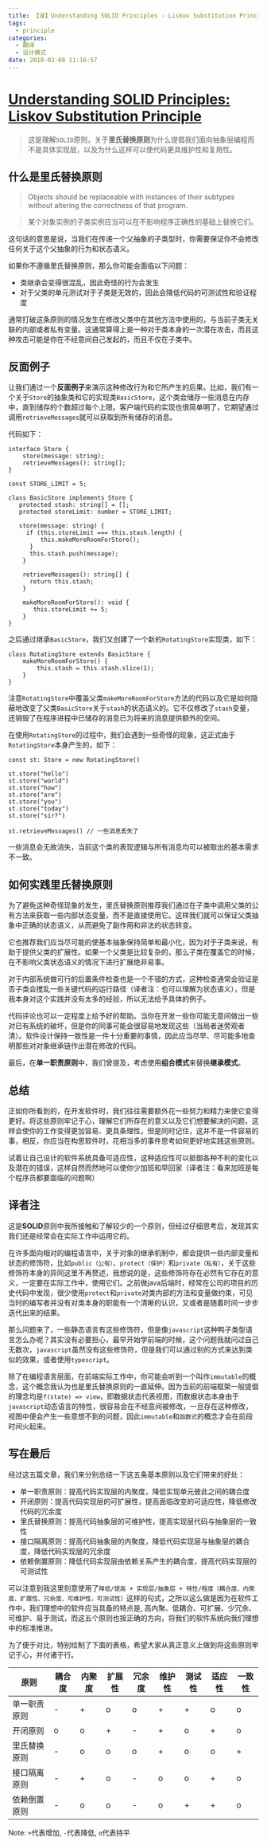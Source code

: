```yaml
---
title: 【译】Understanding SOLID Principles - Liskov Substitution Principle
tags:
  - principle
categories:   
  - 翻译
  - 设计模式
date: 2018-02-08 11:16:57
---
```


# [Understanding SOLID Principles: Liskov Substitution Principle](https://codeburst.io/understanding-solid-principles-liskov-substitution-principle-e7f35277d8d5)

> 这是理解``SOLID``原则，关于**里氏替换原则**为什么提倡我们面向抽象层编程而不是具体实现层，以及为什么这样可以使代码更具维护性和复用性。

## 什么是里氏替换原则
> Objects should be replaceable with instances of their subtypes without altering the correctness of that program.

> 某个对象实例的子类实例应当可以在不影响程序正确性的基础上替换它们。

这句话的意思是说，当我们在传递一个父抽象的子类型时，你需要保证你不会修改任何关于这个父抽象的行为和状态语义。

如果你不遵循里氏替换原则，那么你可能会面临以下问题：
* 类继承会变得很混乱，因此奇怪的行为会发生
* 对于父类的单元测试对于子类是无效的，因此会降低代码的可测试性和验证程度

通常打破这条原则的情况发生在修改父类中在其他方法中使用的，与当前子类无关联的内部或者私有变量。这通常算得上是一种对于类本身的一次潜在攻击，而且这种攻击可能是你在不经意间自己发起的，而且不仅在子类中。

## 反面例子
让我们通过一个**反面例子**来演示这种修改行为和它所产生的后果。比如，我们有一个关于``Store``的抽象类和它的实现类``BasicStore``，这个类会储存一些消息在内存中，直到储存的个数超过每个上限。客户端代码的实现也很简单明了，它期望通过调用``retrieveMessages``就可以获取到所有储存的消息。

代码如下：
```
interface Store {
    store(message: string);
    retrieveMessages(): string[];
}

const STORE_LIMIT = 5;

class BasicStore implements Store {
   protected stash: string[] = [];
   protected storeLimit: number = STORE_LIMIT;
  
   store(message: string) {
     if (this.storeLimit === this.stash.length) {
         this.makeMoreRoomForStore();
      }
      this.stash.push(message);
    }
  
    retrieveMessages(): string[] {
      return this.stash;
    }

    makeMoreRoomForStore(): void {
       this.storeLimit += 5;
    }
}
```

之后通过继承``BasicStore``，我们又创建了一个新的``RotatingStore``实现类，如下：
```
class RotatingStore extends BasicStore {
    makeMoreRoomForStore() {
        this.stash = this.stash.slice(1);
    }
}
```

注意``RotatingStore``中覆盖父类``makeMoreRoomForStore``方法的代码以及它是如何隐蔽地改变了父类``BasicStore``关于``stash``的状态语义的。它不仅修改了``stash``变量，还销毁了在程序进程中已储存的消息已为将来的消息提供额外的空间。

在使用``RotatingStore``的过程中，我们会遇到一些奇怪的现象，这正式由于``RotatingStore``本身产生的，如下：

```
const st: Store = new RotatingStore()

st.store("hello")
st.store("world")
st.store("how")
st.store("are")
st.store("you")
st.store("today")
st.store("sir?")

st.retrieveMessages() // 一些消息丢失了
```

一些消息会无故消失，当前这个类的表现逻辑与所有消息均可以被取出的基本需求不一致。

## 如何实践里氏替换原则
为了避免这种奇怪现象的发生，里氏替换原则推荐我们通过在子类中调用父类的公有方法来获取一些内部状态变量，而不是直接使用它。这样我们就可以保证父类抽象中正确的状态语义，从而避免了副作用和非法的状态转变。

它也推荐我们应当尽可能的使基本抽象保持简单和最小化，因为对于子类来说，有助于提供父类的扩展性。如果一个父类是比较复杂的，那么子类在覆盖它的时候，在不影响父类状态语义的情况下进行扩展绝非易事。

对于内部系统做可行的后置条件检查也是一个不错的方式，这种检查通常会验证是否子类会搅乱一些关键代码的运行路径（译者注：也可以理解为状态语义），但是我本身对这个实践并没有太多的经验，所以无法给予具体的例子。

代码评论也可以一定程度上给予好的帮助。当你在开发一些你可能无意间做出一些对已有系统的破坏，但是你的同事可能会很容易地发现这些（当局者迷旁观者清）。软件设计保持一致性是一件十分重要的事情，因此应当尽早、尽可能多地查明那些对对象继承链作出潜在修改的代码。

最后，在**单一职责原则**中，我们曾提及，考虑使用**组合模式**来替换**继承模式**。

## 总结
正如你所看到的，在开发软件时，我们往往需要额外花一些努力和精力来使它变得更好。将这些原则牢记于心，理解它们所存在的意义以及它们想要解决的问题，这样会使你的工作变得更加容易、更具条理性，但是同时记住，这并不是一件容易的事，相反，你应当在构思软件时，花相当多的事件思考如何更好地实践这些原则。

试着让自己设计的软件系统具备可适应性，这种适应性可以抵御各种不利的变化以及潜在的错误，这样自然而然地可以使你少加班和早回家（译者注：看来加班是每个程序员都要面临的问题啊）

## 译者注
这是**SOLID**原则中我所接触和了解较少的一个原则，但经过仔细思考后，发现其实我们还是经常会在实际工作中运用它的。

在许多面向相对的编程语言中，关于对象的继承机制中，都会提供一些内部变量和状态的修饰符，比如``public（公有）``、``protect（保护）``和``private（私有）``，关于这些修饰符本身的异同这里不再赘述，我想说的是，这些修饰符存在必然有它存在的意义，一定要在实际工作中，使用它们。之前做java后端时，经常在公司的项目的历史代码中发现，很少使用``protect``和``private``对类内部的方法和变量做约束，可见当时的编写者并没有对类本身的职能有一个清晰的认识，又或者是随着时间一步步迭代出来的结果。

那么问题来了，一些静态语言有这些修饰符，但是像``javascript``这种鸭子类型语言怎么办呢？其实没有必要担心，最早开始学前端的时候，这个问题我就问过自己无数次，``javascript``虽然没有这些修饰符，但是我们可以通过别的方式来达到类似的效果，或者使用``typescript``。

除了在编程语言层面，在前端实际工作中，你可能会听到一个叫作``immutable``的概念，这个概念我认为也是里氏替换原则的一直延伸。因为当前的前端框架一般提倡的理念均是``f(state) => view``，即数据状态代表视图，而数据状态本身由于``javascript``动态语言的特性，很容易会在不经意间被修改，一旦存在这种修改，视图中便会产生一些意想不到的问题，因此``immutable``和``函数式``的概念才会在前段时间火起来。

## 写在最后
经过这五篇文章，我们来分别总结一下这五条基本原则以及它们带来的好处：
* 单一职责原则：提高代码实现层的内聚度，降低实现单元彼此之间的耦合度
* 开闭原则：提高代码实现层的可扩展性，提高面临改变的可适应性，降低修改代码的冗余度
* 里氏替换原则：提高代码抽象层的可维护性，提高实现层代码与抽象层的一致性
* 接口隔离原则：提高代码抽象层的内聚度，降低代码实现层与抽象层的耦合度，降低代码实现层的冗余度
* 依赖倒置原则：降低代码实现层由依赖关系产生的耦合度，提高代码实现层的可测试性

可以注意到我这里刻意使用了``降低/提高 + 实现层/抽象层 + 特性/程度（耦合度、内聚度、扩展性、冗余度、可维护性，可测试性）``这样的句式，之所以这么做是因为在软件工作中，我们理想中的软件应当具备的特点是, 高内聚、低耦合、可扩展、少冗余、可维护、易于测试，而这五个原则也按正确的方向，将我们的软件系统向我们理想中的标准推进。

为了便于对比，特别绘制了下面的表格，希望大家从真正意义上做到将这些原则牢记于心，并付诸于行。

| 原则         | 耦合度 | 内聚度 | 扩展性 | 冗余度 | 维护性 | 测试性 | 适应性 | 一致性 |
| ------------ | ------ | ------ | ------ | ------ | ------ | ------ | ------ | ------ |
| 单一职责原则 | -      | +      | o      | o      | +      | +      | o      | o      |
| 开闭原则     | o      | o      | +      | -      | +      | o      | +      | o      |
| 里氏替换原则 | -      | o      | o      | o      | +      | o      | o      | +      |
| 接口隔离原则 | -      | +      | o      | -      | o      | o      | +      | o      |
| 依赖倒置原则 | -      | o      | o      | -      | o      | +      | +      | o      |

Note: ``+``代表增加, ``-``代表降低, ``o``代表持平
